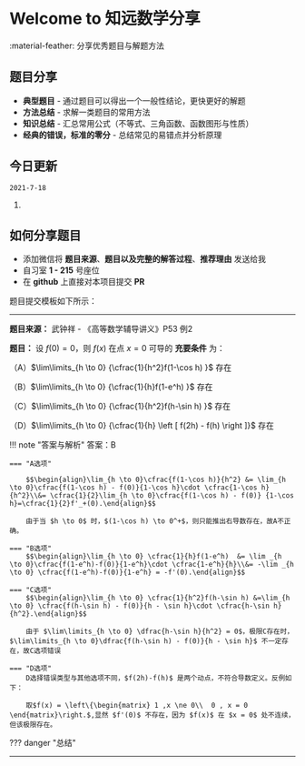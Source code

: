 # Welcome to 知远数学分享

:material-feather: 分享优秀题目与解题方法

## 题目分享

* **典型题目** - 通过题目可以得出一个一般性结论，更快更好的解题
* **方法总结** - 求解一类题目的常用方法
* **知识总结** - 汇总常用公式（不等式、三角函数、函数图形与性质）
* **经典的错误，标准的零分** - 总结常见的易错点并分析原理

## 今日更新

`2021-7-18` 

1. 



## 如何分享题目

- 添加微信将 **题目来源**、**题目以及完整的解答过程**、**推荐理由** 发送给我
- 自习室 **1 - 215** 号座位
- 在 **github** 上直接对本项目提交 **PR**

题目提交模板如下所示：

---

**题目来源：** 武钟祥 - 《高等数学辅导讲义》P53 例2

**题目：** 设 $f(0) = 0$，则 $f(x)$ 在点 $x=0$ 可导的 **充要条件** 为：

（A）$\lim\limits_{h \to 0} {\cfrac{1}{h^2}f(1-\cos h) }$ 存在

（B）$\lim\limits_{h \to 0} {\cfrac{1}{h}f(1-e^h) }$ 存在

（C）$\lim\limits_{h \to 0} {\cfrac{1}{h^2}f(h-\sin h) }$ 存在

（D）$\lim\limits_{h \to 0} {\cfrac{1}{h}  \left [ f(2h) - f(h) \right ]}$ 存在

!!! note "答案与解析"
    答案：B

    === "A选项"
    
        $$\begin{align}\lim_{h \to 0}\cfrac{f(1-\cos h)}{h^2} &= \lim_{h \to 0}\cfrac{f(1-\cos h) - f(0)}{1-\cos h}\cdot \cfrac{1-\cos h}{h^2}\\&= \cfrac{1}{2}\lim_{h \to 0}\cfrac{f(1-\cos h) - f(0)} {1-\cos h}=\cfrac{1}{2}f'_+(0).\end{align}$$
    
        由于当 $h \to 0$ 时，$(1-\cos h) \to 0^+$，则只能推出右导数存在，故A不正确。
    
    === "B选项"
    	$$\begin{align}\lim_{h \to 0} \cfrac{1}{h}f(1-e^h)  &= \lim _{h \to 0}\cfrac{f(1-e^h)-f(0)}{1-e^h}\cdot \cfrac{1-e^h}{h}\\&= -\lim _{h \to 0} \cfrac{f(1-e^h)-f(0)}{1-e^h} = -f'(0).\end{align}$$
    
    === "C选项"
    	$$\begin{align}\lim_{h \to 0} \cfrac{1}{h^2}f(h-\sin h) &=\lim_{h \to 0} \cfrac{f(h-\sin h) - f(0)}{h - \sin h}\cdot \cfrac{h-\sin h}{h^2}.\end{align}$$
    	
    	由于 $\lim\limits_{h \to 0} \dfrac{h-\sin h}{h^2} = 0$，极限C存在时， $\lim\limits_{h \to 0}\dfrac{f(h-\sin h) - f(0)}{h - \sin h}$ 不一定存在，故C选项错误
    
    === "D选项"
    	D选择错误类型与其他选项不同，$f(2h)-f(h)$ 是两个动点，不符合导数定义。反例如下：
    	
    	取$f(x) = \left\{\begin{matrix} 1 ,x \ne 0\\  0 , x = 0 \end{matrix}\right.$,显然 $f'(0)$ 不存在，因为 $f(x)$ 在 $x = 0$ 处不连续，但该极限存在。


??? danger "总结"
    

---

